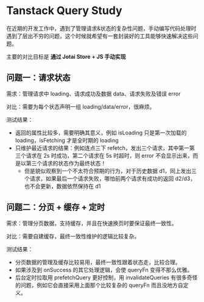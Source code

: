 # Tanstack Query Study

在近期的开发工作中，遇到了管理请求&状态的复杂性问题，手动编写代码处理时遇到了层出不穷的问题，这个时候就希望有一套封装好的工具能够快速解决这些问题。

主要的对比目标是 **通过 Jotai Store + JS 手动实现**

## 问题一：请求状态

需求：管理请求中 loading、请求成功及数据 data、请求失败及错误 error

对比：需要为每个状态声明一组 loading/data/error，很麻烦。

测试结果：

- 返回的属性比较多，需要明确其意义，例如 isLoading 只是第一次加载的 loading，isFetching 才是全时期的 loading
- 只维护最近请求的结果：例如连点三下 refetch，发出三个请求，其中第一第三个请求在 2s 时成功，第二个请求在 5s 时超时，则 error 不会显示出来，而是以第三个请求的状态作为最终状态！
  - 但是貌似观察到一个不太符合预期的行为，对于历史数据 d1，同上发出三个请求，如果最后一个请求失败，哪怕前两个请求有成功的返回 d2/d3，也不会更新，数据依然保持在 d1

## 问题二：分页 + 缓存 + 定时

需求：管理分页数据，支持缓存，并且在快速换页时要保证最终一致性。

对比：需要自建缓存，最终一致性维护的逻辑比较复杂。

测试结果：

- 分页数据的管理及缓存比较易用，最终一致性跟着状态走，比较合理。
- 如果涉及到 onSuccess 的其它处理逻辑，会使 queryFn 变得不那么优雅。
- 后台定时拉取用 prefetchQuery 更好控制，用 invalidateQueries 有很多奇怪的问题，例如它会直接采用上面那个比较复杂的 queryFn 而且没地方自定义。
